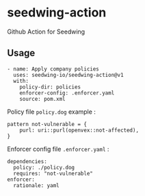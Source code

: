 # seedwing-action

Github Action for Seedwing

## Usage

```
- name: Apply company policies
  uses: seedwing-io/seedwing-action@v1
  with:
    policy-dir: policies
    enforcer-config: .enforcer.yaml
    source: pom.xml
```

Policy file `policy.dog` example : 
```
pattern not-vulnerable = {
    purl: uri::purl(openvex::not-affected),
}
```

Enforcer config file `.enforcer.yaml` : 
```
dependencies:
  policy: ./policy.dog
  requires: "not-vulnerable"
enforcer:
  rationale: yaml
```